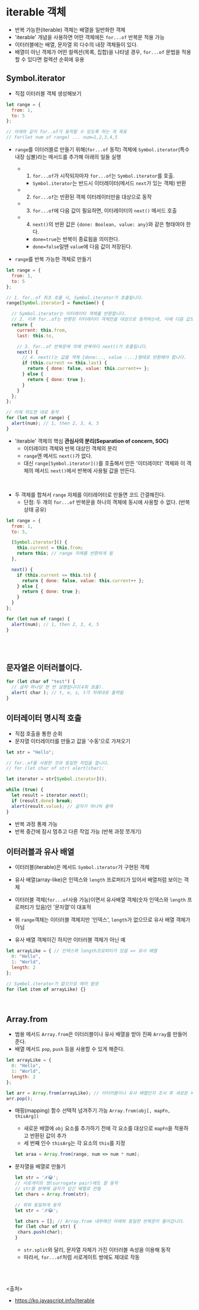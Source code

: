 # iterable 객체
- 반복 가능한(iterable) 객체는 배열을 일반화한 객체
- 'iterable' 개념을 사용하면 어떤 객체에든 `for...of` 반복문 적용 가능
- 이터러블에는 배열, 문자열 외 다수의 내장 객체들이 있다.
- 배열이 아닌 객체가 어떤 컬렉션(목록, 집합)을 나타낼 경우, `for...of` 문법을 적용할 수 있다면 컬렉션 순회에 유용

## Symbol.iterator
- 직접 이터러블 객체 생성해보기
```js
let range = {
  from: 1,
  to: 5
};

// 아래와 같이 for..of가 동작할 수 있도록 하는 게 목표
// for(let num of range) ... num=1,2,3,4,5
```
- `range`를 이터러블로 만들기 위해(`for...of` 동작) 객체에 `Symbol.iterator`(특수 내장 심볼)라는 메서드를 추가해 아래의 일들 실행

  - 1) `for...of`가 시작되자마자 `for...of`는 `Symbol.iterator`를 호출.
    - `Symbol.iterator`는 반드시 이터레이터(메서드 `next`가 있는 객체) 반환
  - 2) `for...of`는 반환된 객체 이터레이터만을 대상으로 동작
  - 3) `for...of`에 다음 값이 필요하면, 이터레이터의 `next()` 메서드 호출
  - 4) `next()`의 반환 값은 `{done: Boolean, value: any}`와 같은 형태여야 한다. 
    - `done=true`는 반복이 종료됨을 의미한다.
    - `done=false`일땐 `value`에 다음 값이 저장된다.

- `range`를 반복 가능한 객체로 만들기
```js
let range = {
  from: 1,
  to: 5
};

// 1. for..of 최초 호출 시, Symbol.iterator가 호출됩니다.
range[Symbol.iterator] = function() {

  // Symbol.iterator는 이터레이터 객체를 반환합니다.
  // 2. 이후 for..of는 반환된 이터레이터 객체만을 대상으로 동작하는데, 이때 다음 값도 정해집니다.
  return {
    current: this.from,
    last: this.to,

    // 3. for..of 반복문에 의해 반복마다 next()가 호출됩니다.
    next() {
      // 4. next()는 값을 객체 {done:.., value :...}형태로 반환해야 합니다.
      if (this.current <= this.last) {
        return { done: false, value: this.current++ };
      } else {
        return { done: true };
      }
    }
  };
};

// 이제 의도한 대로 동작
for (let num of range) {
  alert(num); // 1, then 2, 3, 4, 5
}
```
- 'iterable' 객체의 핵심 **관심사의 분리(Separation of concern, SOC)**
  - 이터레이터 객체와 반복 대상인 객체의 분리
  - `range`엔 메서드 `next()`가 없다.
  - 대신 `range[Symbol.iterator]()`를 호출해서 만든 '이터레이터' 객체와 이 객체의 메서드 `next()`에서 반복에 사용될 값을 만든다.
<br>

- 두 객체를 합쳐서 `range` 자체를 이터레어터로 만들면 코드 간결해진다.
  - 단점: 두 개의 `for...of` 반복문을 하나의 객체에 동시에 사용할 수 없다. (반복 상태 공유)
```js
let range = {
  from: 1,
  to: 5,

  [Symbol.iterator]() {
    this.current = this.from;
    return this; // range 자체를 반환하게 됨
  },

  next() {
    if (this.current <= this.to) {
      return { done: false, value: this.current++ };
    } else {
      return { done: true };
    }
  }
};

for (let num of range) {
  alert(num); // 1, then 2, 3, 4, 5
}
```
<br><br>

## 문자열은 이터러블이다.
```js
for (let char of "test") {
  // 글자 하나당 한 번 실행됩니다(4회 호출).
  alert( char ); // t, e, s, t가 차례대로 출력됨
}
```

## 이터레이터 명시적 호출
- 직접 호출을 통한 순회
- 문자열 이터레이터를 만들고 값을 '수동'으로 가져오기
```js
let str = "Hello";

// for..of를 사용한 것과 동일한 작업을 합니다.
// for (let char of str) alert(char);

let iterator = str[Symbol.iterator]();

while (true) {
  let result = iterator.next();
  if (result.done) break;
  alert(result.value); // 글자가 하나씩 출력
}
```
- 반복 과정 통제 가능
- 반복 중간에 잠시 멈추고 다른 작업 가능 (반복 과정 쪼개기)

## 이터러블과 유사 배열
- 이터러블(iterable)은 메서드 `Symbol.iterator`가 구현된 객체
- 유사 배열(array-like)은 인덱스와 `length` 프로퍼티가 있어서 배열처럼 보이는 객체

- 이터러블 객체(`for...of`사용 가능)이면서 유사배열 객체(숫자 인덱스와 `length` 프로퍼티가 있음)인 '문자열'이 대표적
- 위 `range`객체는 이터러블 객체지만 '인덱스', `length`가 없으므로 유사 배열 객체가 아님
- 유사 배열 객체이긴 하지만 이터러블 객체가 아닌 예
```js
let arrayLike = { // 인덱스와 length프로퍼티가 있음 => 유사 배열
  0: "Hello",
  1: "World",
  length: 2
};

// Symbol.iterator가 없으므로 에러 발생
for (let item of arrayLike) {}
```

<br>

## Array.from
- 범용 메서드 `Array.from`은 이터러블이나 유사 배열을 받아 진짜 `Array`를 만들어 준다.
- 배열 메서드 `pop`, `push` 등을 사용할 수 있게 해준다.
```js
let arrayLike = {
  0: "Hello",
  1: "World",
  length: 2
};

let arr = Array.from(arrayLike); // 이터러블이나 유사 배열인지 조사 후 새로운 배열로 복사
arr.pop();
```

- 매핑(mapping) 함수 선택적 넘겨주기 가능
  `Array.from(obj[, mapFn, thisArg])`
  - 새로운 배열에 `obj` 요소를 추가하기 전에 각 요소를 대상으로 `mapFn`을 적용하고 반환된 값이 추가
  - 세 번째 인수 `thisArg`는 각 요소의 `this`를 지정
  ```js
  let araa = Array.from(range, num => num * num);
  ```

- 문자열을 배열로 만들기
  ```js
  let str = '𝒳😂';
  // 서로게이트 쌍(surrogate pair)에도 잘 동작
  // str를 분해해 글자가 담긴 배열로 만듦
  let chars = Array.from(str);
  
  // 위와 동일하게 동작
  let str = '𝒳😂';

  let chars = []; // Array.from 내부에선 아래와 동일한 반복문이 돌아갑니다.
  for (let char of str) {
   chars.push(char);
  }
  ```
  - `str.split`와 달리, 문자열 자체가 가진 이터러블 속성을 이용해 동작
  - 따라서, `for...of`처럼 서로게이트 쌍에도 제대로 작동
  
<br><br><br>
<출처>
- https://ko.javascript.info/iterable
